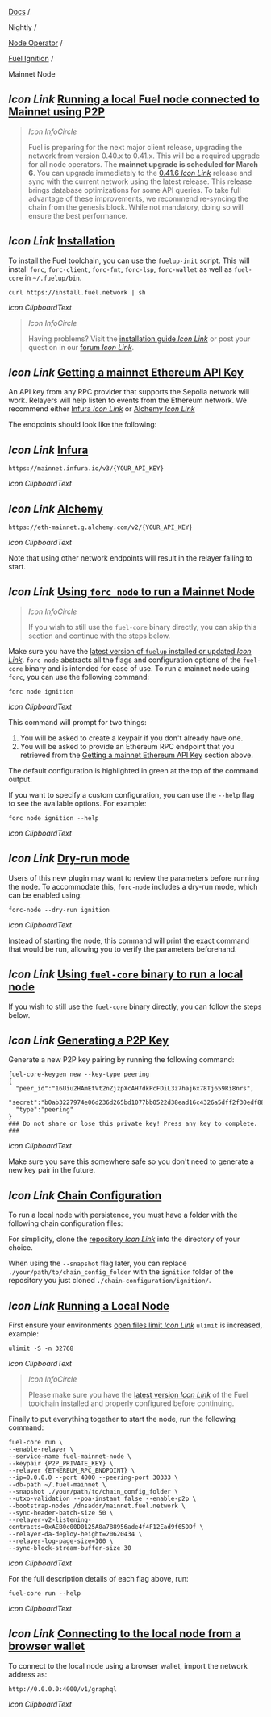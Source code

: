 [Docs](https://docs.fuel.network/) /

Nightly  /

[Node Operator](https://docs.fuel.network/docs/nightly/node-operator/) /

[Fuel Ignition](https://docs.fuel.network/docs/nightly/node-operator/fuel-ignition/) /

Mainnet Node

## _Icon Link_ [Running a local Fuel node connected to Mainnet using P2P](https://docs.fuel.network/docs/nightly/node-operator/fuel-ignition/mainnet-node/\#running-a-local-fuel-node-connected-to-mainnet-using-p2p)

> _Icon InfoCircle_
>
> Fuel is preparing for the next major client release, upgrading the network from version 0.40.x to 0.41.x. This will be a required upgrade for all node operators.
> The **mainnet upgrade is scheduled for March 6**. You can upgrade immediately to the [0.41.6 _Icon Link_](https://github.com/FuelLabs/fuel-core/releases/tag/v0.41.6) release and sync with the current network using the latest release.
> This release brings database optimizations for some API queries. To take full advantage of these improvements, we recommend re-syncing the chain from the genesis block. While not mandatory, doing so will ensure the best performance.

## _Icon Link_ [Installation](https://docs.fuel.network/docs/nightly/node-operator/fuel-ignition/mainnet-node/\#installation)

To install the Fuel toolchain, you can use the `fuelup-init` script.
This will install `forc`, `forc-client`, `forc-fmt`, `forc-lsp`, `forc-wallet` as well as `fuel-core` in `~/.fuelup/bin`.

```fuel_Box fuel_Box-idXKMmm-css
curl https://install.fuel.network | sh
```

_Icon ClipboardText_

> _Icon InfoCircle_
>
> Having problems? Visit the [installation guide _Icon Link_](https://docs.fuel.network/guides/installation/) or post your question in our [forum _Icon Link_](https://forum.fuel.network/).

## _Icon Link_ [Getting a mainnet Ethereum API Key](https://docs.fuel.network/docs/nightly/node-operator/fuel-ignition/mainnet-node/\#getting-a-mainnet-ethereum-api-key)

An API key from any RPC provider that supports the Sepolia network will work. Relayers will help listen to events from the Ethereum network. We recommend either [Infura _Icon Link_](https://www.infura.io/) or [Alchemy _Icon Link_](https://www.alchemy.com/)

The endpoints should look like the following:

## _Icon Link_ [Infura](https://docs.fuel.network/docs/nightly/node-operator/fuel-ignition/mainnet-node/\#infura)

```fuel_Box fuel_Box-idXKMmm-css
https://mainnet.infura.io/v3/{YOUR_API_KEY}
```

_Icon ClipboardText_

## _Icon Link_ [Alchemy](https://docs.fuel.network/docs/nightly/node-operator/fuel-ignition/mainnet-node/\#alchemy)

```fuel_Box fuel_Box-idXKMmm-css
https://eth-mainnet.g.alchemy.com/v2/{YOUR_API_KEY}
```

_Icon ClipboardText_

Note that using other network endpoints will result in the relayer failing to start.

## _Icon Link_ [Using `forc node` to run a Mainnet Node](https://docs.fuel.network/docs/nightly/node-operator/fuel-ignition/mainnet-node/\#using-forc-node-to-run-a-mainnet-node)

> _Icon InfoCircle_
>
> If you wish to still use the `fuel-core` binary directly, you can skip this section and continue with the steps below.

Make sure you have the [latest version of `fuelup` installed or updated _Icon Link_](https://docs.fuel.network/guides/contract-quickstart/#installation). `forc node` abstracts all the flags and configuration options of the `fuel-core` binary and is intended for ease of use. To run a mainnet node using `forc`, you can use the following command:

```fuel_Box fuel_Box-idXKMmm-css
forc node ignition
```

_Icon ClipboardText_

This command will prompt for two things:

1. You will be asked to create a keypair if you don't already have one.
2. You will be asked to provide an Ethereum RPC endpoint that you retrieved from the [Getting a mainnet Ethereum API Key](https://docs.fuel.network/docs/nightly/node-operator/fuel-ignition/mainnet-node/#getting-a-mainnet-ethereum-api-key) section above.

The default configuration is highlighted in green at the top of the command output.

If you want to specify a custom configuration, you can use the `--help` flag to see the available options. For example:

```fuel_Box fuel_Box-idXKMmm-css
forc node ignition --help
```

_Icon ClipboardText_

## _Icon Link_ [Dry-run mode](https://docs.fuel.network/docs/nightly/node-operator/fuel-ignition/mainnet-node/\#dry-run-mode)

Users of this new plugin may want to review the parameters before running the node. To accommodate this, `forc-node` includes a dry-run mode, which can be enabled using:

```fuel_Box fuel_Box-idXKMmm-css
forc-node --dry-run ignition
```

_Icon ClipboardText_

Instead of starting the node, this command will print the exact command that would be run, allowing you to verify the parameters beforehand.

## _Icon Link_ [Using `fuel-core` binary to run a local node](https://docs.fuel.network/docs/nightly/node-operator/fuel-ignition/mainnet-node/\#using-fuel-core-binary-to-run-a-local-node)

If you wish to still use the `fuel-core` binary directly, you can follow the steps below.

## _Icon Link_ [Generating a P2P Key](https://docs.fuel.network/docs/nightly/node-operator/fuel-ignition/mainnet-node/\#generating-a-p2p-key)

Generate a new P2P key pairing by running the following command:

```fuel_Box fuel_Box-idXKMmm-css
fuel-core-keygen new --key-type peering
{
  "peer_id":"16Uiu2HAmEtVt2nZjzpXcAH7dkPcFDiL3z7haj6x78Tj659Ri8nrs",
  "secret":"b0ab3227974e06d236d265bd1077bb0522d38ead16c4326a5dff2f30edf88496",
  "type":"peering"
}
### Do not share or lose this private key! Press any key to complete. ###
```

_Icon ClipboardText_

Make sure you save this somewhere safe so you don't need to generate a new key pair in the future.

## _Icon Link_ [Chain Configuration](https://docs.fuel.network/docs/nightly/node-operator/fuel-ignition/mainnet-node/\#chain-configuration)

To run a local node with persistence, you must have a folder with the following chain configuration files:

For simplicity, clone the [repository _Icon Link_](https://github.com/FuelLabs/chain-configuration/tree/master) into the directory of your choice.

When using the `--snapshot` flag later, you can replace `./your/path/to/chain_config_folder` with the `ignition` folder of the repository you just cloned `./chain-configuration/ignition/`.

## _Icon Link_ [Running a Local Node](https://docs.fuel.network/docs/nightly/node-operator/fuel-ignition/mainnet-node/\#running-a-local-node)

First ensure your environments [open files limit _Icon Link_](https://askubuntu.com/questions/162229/how-do-i-increase-the-open-files-limit-for-a-non-root-user) `ulimit` is increased, example:

```fuel_Box fuel_Box-idXKMmm-css
ulimit -S -n 32768
```

_Icon ClipboardText_

> _Icon InfoCircle_
>
> Please make sure you have the [latest version _Icon Link_](https://docs.fuel.network/guides/installation/#updating-fuelup) of the Fuel toolchain installed and properly configured before continuing.

Finally to put everything together to start the node, run the following command:

```fuel_Box fuel_Box-idXKMmm-css
fuel-core run \
--enable-relayer \
--service-name fuel-mainnet-node \
--keypair {P2P_PRIVATE_KEY} \
--relayer {ETHEREUM_RPC_ENDPOINT} \
--ip=0.0.0.0 --port 4000 --peering-port 30333 \
--db-path ~/.fuel-mainnet \
--snapshot ./your/path/to/chain_config_folder \
--utxo-validation --poa-instant false --enable-p2p \
--bootstrap-nodes /dnsaddr/mainnet.fuel.network \
--sync-header-batch-size 50 \
--relayer-v2-listening-contracts=0xAEB0c00D0125A8a788956ade4f4F12Ead9f65DDf \
--relayer-da-deploy-height=20620434 \
--relayer-log-page-size=100 \
--sync-block-stream-buffer-size 30
```

_Icon ClipboardText_

For the full description details of each flag above, run:

```fuel_Box fuel_Box-idXKMmm-css
fuel-core run --help
```

_Icon ClipboardText_

## _Icon Link_ [Connecting to the local node from a browser wallet](https://docs.fuel.network/docs/nightly/node-operator/fuel-ignition/mainnet-node/\#connecting-to-the-local-node-from-a-browser-wallet)

To connect to the local node using a browser wallet, import the network address as:

```fuel_Box fuel_Box-idXKMmm-css
http://0.0.0.0:4000/v1/graphql
```

_Icon ClipboardText_